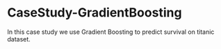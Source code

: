 # CaseStudy-GradientBoosting

In this case study we use Gradient Boosting to predict survival on titanic dataset.
